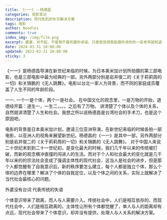 ```yaml
---
title: 《一一》--杨德昌
categories: 观影笔记
description: 现代危机的东方解决方案
tags: 电影
author: Noodles
comments: true
index_img: /img/film.png
excerpt: 婆婆，对不起，不是我不喜欢跟你讲话，只是我觉得我能跟你讲的你一定老早就知道了。不然，你就不会每次都叫我“听话”。就像他们都说你走了，你也没有告诉我你去了哪里，所以，我觉得，那一定是我们都知道的地方。婆婆，我不知道的事情太多了，所以，你知道我以后想做什么吗？我要去告诉别人他们不知道的事情，给别人看他们看不到的东西。我想，这样一定天天都很好玩。说不定，有一天，我会发现你到底去了哪里。到时候，我可不可以跟大家讲，找大家一起过来看你呢？婆婆，我好想你，尤其是我看到那个还没有名字的小表弟，就会想起，你常跟我说：你老了。我也很想跟他说：我也老了。
date: 2024-03-31 10:00:00
updated: 2022-03-31 20:00:00
sticky: 3
---
```


《一一》是杨德昌导演在新世纪来临的时候，为日本奥米加计划所拍摄的第三部电影，也是三部电影中最为经典的一部。另外两部分别是岩井俊二的《关于莉莉周的一切》和关锦鹏的《无人跳舞》。电影以台北一家人为背景，而不同的家庭成员覆盖了人生不同的年龄阶段。

一一. 一个一是个体，两个一是社会。
在中国文化的观念里，一是万物的开始，道德经开篇：道生一，一生二，。。。之后有了万物。
讲清楚了个体以及个体的关系，自然就讲清楚了人生和社会。我想之所以说杨德昌是台湾社会的手术刀，也是这个原因吧。

电影的背景是日本奥米加计划，邀请三位亚洲导演，在新世纪来临的时候各拍一部电影，以亚洲人的视角来展望新世纪。杨德昌的《一一》是其中一部，另外两部分别是岩井俊二的《关于莉莉周的一切》和关锦鹏的《无人跳舞》。
对于中国人来说二十世纪末到到二十一世纪初，是变化最大的时候，我们几千年以来的传统被打破，而新的观念横冲直撞的闯进人的生活。而对于个人和社会最大的变化就是几千年以来的的宗法社会变成了强调主体性的现代社会，这当人是社会的进步，但是那个人都觉醒有了自我意识后，新的秩序要怎么建立，每个人都是独立个体，那么个体的边界在哪里？解决了个体的自我定位，以及个体之间的关系，实际上就解决了当代社会最核心的问题。

外婆没有台词 代表传统的失语

个体意识带来了疏离，而人与人需要介入。传统社会中，人们是相互依存的，而现代社会中，人们是相互疏离的。主体性让所有个体都觉醒了，单人与人的距离却有点远，现代社会带来了个体意识，却并没有提供，处理人与人关系的解决方案。